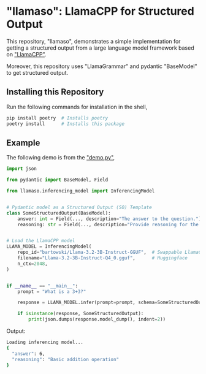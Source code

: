 # "llamaso": LlamaCPP for Structured Output

This repository, "llamaso", demonstrates a simple implementation for getting a structured output from a large language model framework based on ["LlamaCPP"](https://github.com/ggerganov/llama.cpp).

Moreover, this repository uses "LlamaGrammar" and pydantic "BaseModel" to get structured output.

## Installing this Repository

Run the following commands for installation in the shell,

```bash
pip install poetry  # Installs poetry
poetry install      # Installs this package
```

## Example

The following demo is from the ["demo.py"](/demo.py),

```python
import json

from pydantic import BaseModel, Field

from llamaso.inferencing_model import InferencingModel


# Pydantic model as a Structured Output (SO) Template
class SomeStructuredOutput(BaseModel):
    answer: int = Field(..., description="The answer to the question.")
    reasoning: str = Field(..., description="Provide reasoning for the answer.")


# Load the LlamaCPP model
LLAMA_MODEL = InferencingModel(
    repo_id="bartowski/Llama-3.2-3B-Instruct-GGUF",  # Swappable LlamaCPP compatible model from
    filename="Llama-3.2-3B-Instruct-Q4_0.gguf",      # Huggingface
    n_ctx=2048,
)


if __name__ == "__main__":
    prompt = "What is a 3+3?"

    response = LLAMA_MODEL.infer(prompt=prompt, schema=SomeStructuredOutput) # Parse SO class here!

    if isinstance(response, SomeStructuredOutput):
        print(json.dumps(response.model_dump(), indent=2))

```

Output:

```bash
Loading inferencing model...
{
  "answer": 6,
  "reasoning": "Basic addition operation"
}
```
